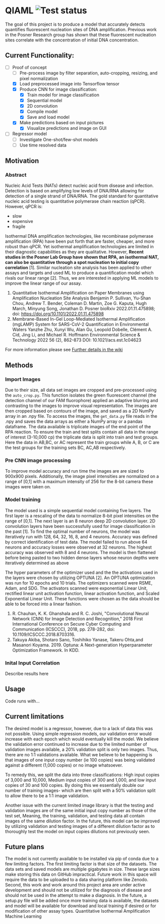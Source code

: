 # QIAML ![Test status](https://github.com/MartC53/QIAML/actions/workflows/python-package-conda.yml/badge.svg)
The goal of this project is to produce a model that accurately detects quantifies fluorescent nucleation sites of DNA amplification. Previous work in the Posner Research group has shown that these fluorescent nucleation sites correlate with the concentration of initial DNA concentration.

## Current Functionality:
- [ ] Proof of concept
  - [ ] Pre-process image by filter separation, auto-cropping, resizing, and pixel normalization 
  - [x] Load preprocessed image into Tensorflow tensor
  - [x] Produce CNN for image classification:
    - [x] Train model for image classification
    - [x] Sequential model
    - [x] 2D convolution
    - [x] Compile model
    - [x] Save and load model 
  - [x] Make predictions based on input pictures
    - [x] Visualize predictions and image on GUI
- [ ] Regressor model
  -  [ ] Investigate One-shot/few-shot models 
  -  [ ] Use time resolved data 

## Motivation
### Abstract
Nucleic Acid Tests (NATs) detect nucleic acid from disease and infection. Detection is based on amplifying low levels of DNA/RNA allowing for detection of a single strand of DNA/RNA. The gold standard for quantitative nucleic acid testing is quantitative polymerase chain reaction (qPCR). However, qPCR is:
* slow
* expensive 
* fragile 

Isothermal DNA amplification technologies, like recombinase polymerase amplification (RPA) have been put forth that are faster, cheaper, and more robust than qPCR. Yet isothermal amplification technologies are limited in their diagnostic capabilities as they are qualitative. However, **Recent studies in the Posner Lab Group have shown that RPA, an isothermal NAT, can also be quantitative through a spot nucleation to initial copy correlation** [1]. Similar nucleation site analysis has been applied to other assays and targets and used ML to produce a quantification model which rivals our linear range [2]. Thus, we are interested in applying ML models to improve the linear range of our assay.
1.  Quantitative Isothermal Amplification on Paper Membranes using Amplification Nucleation Site Analysis
Benjamin P. Sullivan, Yu-Shan Chou, Andrew T. Bender, Coleman D. Martin, Zoe G. Kaputa, Hugh March, Minyung Song, Jonathan D. Posner
bioRxiv 2022.01.11.475898; doi: https://doi.org/10.1101/2022.01.11.475898 
2. Membrane-Based In-Gel Loop-Mediated Isothermal Amplification (mgLAMP) System for SARS-CoV-2 Quantification in Environmental Waters
Yanzhe Zhu, Xunyi Wu, Alan Gu, Leopold Dobelle, Clément A. Cid, Jing Li, and Michael R. Hoffmann
Environmental Science & Technology 2022 56 (2), 862-873
DOI: 10.1021/acs.est.1c04623

For more information please see [Further details in the wiki](https://github.com/MartC53/QIAML/wiki/Further-details)


## Methods
### Import Images
Due to their size, all data set images are cropped and pre-processed using the ``auto_crop.py``. This function isolates the green fluorescent channel (the detection channel of our FAM fluorophore) applied an adaptive blurring and contrasting to the images to improve visual representation. The images are then cropped based on contours of the image, and saved as a 2D NumPy array in an .npy file. To access the images, the ``get_data.py`` file reads in the .npy and saves the data arrays as either a NumPy array or a pandas dataframe. The data available is triplicate images of the end point of the RPA reaction. To ensure the train and test splits contain all data in the range of interest (3-10,000 cp) the triplicate data is split into train and test groups. Here the data in AB,BC, or AC represent the train groups while A, B, or C are the test groups for the training sets BC, AC,AB respectively.
### Pre CNN image processing 
To improve model accuracy and run time the images are are sized to 900x900 pixels. Additionally, the image pixel intensities are normalized on a range of [0,1] with a maximum intensity of 256 for the 8-bit camera these images were taken on.
### Model training  

The model used is a simple sequential model  containing five layers. The first layer is a rescaling of the data to normalize 8-bit pixel intensities on the range of [0,1]. The next layer is an 8 neuron deep 2D convolution layer. 2D convolution layers have been successfully used for image classification in the past [1]. To find the optimal number of neurons, the model was iteratively run with 128, 64, 32, 16, 8, and 4 neurons. Accuracy was defined by correct identification of test data. The model failed to run above 64 neurons and accuracy losses were observed at 32 neurons. The highest accuracy was observed with 8 and 4 neurons. The model is then flattened before being pasted to two hidden dense layers whose neuron depths were iteratively determined as above 

The hyper parameters of the optimizer used and the the activations used in the layers were chosen by utilizing OPTUNA [2]. An OPTUNA optimization was run for 10 epochs and 10 trials. The optimizers scanned were RSME, Adam, and SDG. The activators scanned were exponential Linear Unit, rectified linear unit activation function, linear activation function, and Scaled Exponential Linear Unit. These functions were chosen as the data should be able to be forced into a linear fashion.

1. R. Chauhan, K. K. Ghanshala and R. C. Joshi, "Convolutional Neural Network (CNN) for Image Detection and Recognition," 2018 First International Conference on Secure Cyber Computing and Communication (ICSCCC), 2018, pp. 278-282, doi: 10.1109/ICSCCC.2018.8703316.
2. Takuya Akiba, Shotaro Sano, Toshihiko Yanase, Takeru Ohta,and Masanori Koyama. 2019.
Optuna: A Next-generation Hyperparameter Optimization Framework. In KDD.

### Inital Input Correlation 
Describe results here

## Usage
Code runs with...

## Current limitations
The desired model is a regressor, however, due to a lack of data this was not possible. Using simple regression models, our validation error would increase with each epoch which would eventually kill the model. We believe the validation error continued to increase due to the limited number of validation images available, a 20% validation split is only two images. Thus, there are no 1:1 validations available. What we believe to be happening is that images of one input copy number (ie 100 copies) was being validated against a different (1,000 copies) or no image whatsoever. 

To remedy this, we split the data into three classifications: High input copies of 3,000 and 10,000, Medium input copies of 300 and 1,000, and low input copies of 30 and 100 copies. By doing this we essentially double our number of training images- which are then split with a 50% validation split to allow there to be a 1:1 image validation.

Another issue with the current limited image library is that the testing and validation images are of the same initial input copy number as those of the test set, Meaning, the training, validation, and testing data all contain images of the same dilution factor. In the future, this model can be improved by utilizing validation and testing images of a different dilution factor as to thoroughly test the model on input copies dilutions not previously seen.

## Future plans
The model is not currently available to be installed via pip of conda due to a few limiting factors. The first limiting factor is that size of the datasets. The data sets and saved models are multiple gigabytes in size. These large sizes make storing this data on GitHub impractical. Future work in this space will require the data to be uploaded to a data sharing platform like Zenodo. Second, this work and work around this project area are under active development and should not be utilized for the diagnosis of disease and should not be used in the attempt to make a diagnosis. In the future, a setup.py file will be added once more training data is available, the datasets and model will be available for download and local training if desired or for modification of other assay types.
Quantitative Isothermal Amplification Machine Learning
